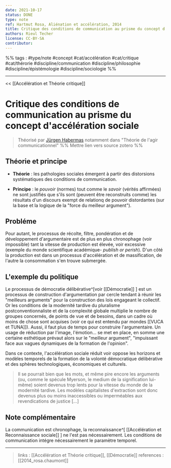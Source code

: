```yaml
---
date: 2021-10-17
status: DONE
type: note
ref: Hartmut Rosa, Aliénation et accélération, 2014
title: Critique des conditions de communication au prisme du concept d'accélération sociale
authors: Rieul Techer
license: CC-BY-SA
contributor:
---
```


%% tags : #type/note #concept  #cat/accélération #cat/critique #cat/thérorie #discipline/communication #discipline/philosophie #discipline/épistémologie #discipline/sociologie  %% 

---
<< [[Accélération et Théorie critique]]

Critique des conditions de communication au prisme du concept d'accélération sociale
===

> Théorisé par [Jürgen Habermas](https://fr.wikipedia.org/wiki/J%C3%BCrgen_Habermas) notamment dans "Théorie de l'agir communicationnel" %% Mettre lien vers source zotero %%

## Théorie et principe
- **Théorie** : les pathologies sociales émergent à partir des distorsions systématiques des conditions de communication. 

- **Principe** : le *pouvoir* (normes) tout comme le *savoir* (vérités affirmées) ne sont justifiés que s'ils sont (peuvent être reconstruits comme) les résultats d'un discours exempt de relationq de pouvoir distordantes (sur la base et la logique de la "force du meilleur argument").

## Probléme
Pour autant, le processus de récolte, filtre, pondération et de développement d'argumentaire est de plus en plus chronophage (voir impossible) tant la vitesse de production est élevée, voir excessive (exemple du monde scientifique académique- *publish or perish*). D'un côté la production est dans un processus d'accélération et de massification, de l'autre la consommation s'en trouve submergée. 

## L'exemple du politique
Le processus de démocratie délibérative^[voir [[Démocratie]] ] est un processus de construction d'argumentation par cercle tendant à réunir les "meilleurs arguments" pour la construction des lois engageant le collectif. Or les conditions de la modernité tardive du pluralisme postconventionnaliste et de la complexité globale multiplie le nombre de groupes concernés, de points de vue et de besoins, dans un cadre où moins de chose sont acquises (voir ce qui est entendu par mondes [[VUCA et TUNA]]). Aussi, il faut plus de temps pour construire l'argumentaire. Un usage de réduction par l'image, l'émotion... se met en place, en somme une certaine esthétique prévaut alors sur le "meilleur argument", "impuissant face aux vagues dynamiques de la formation de l'opinion".

Dans ce contexte, l'accélération sociale réduit voir oppose les horizons et modèles temporels de la formation de la volonté démocratique délibérative et des sphères technologiques, économiques et culturels. 

> Il se pourrait bien que les mots, et même pire encore les arguments (ou, comme le spécule Myerson, le medium de la signification lui-même) soient devenus trop lents pour la vitesse du monde de la modernité tardive. Les modèles capitalistes d'extraction sont donc devenus plus ou moins inaccessibles ou imperméables aux revendications de justice [...]

## Note complémentaire
La communication est chronophage, la reconnaissance^[ [[Accélération et Reconnaissance sociale]] ] ne l'est pas nécessairement. Les conditions de communication intégre nécessairement le paramètre temporel. 

---
> links : [[Accélération et Théorie critique]], [[Démocratie]]
> references : [[2014_rosa.chaumont]]